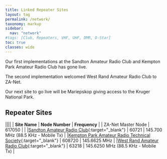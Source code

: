 ```yaml
---
title: Linked Repeater Sites
layout: tag
permalink: /network/
taxonomy: markup
sidebar:
  nav: "network"
#tags: [Club, Repeaters, VHF, UHF, DMR, D-Star]
toc: true
classes: wide
---
```

Our first implementations at the Sandton Amateur Radio Club and Kempton Park Amateur Radio Club has gone live.
 
The second implementation welcomed West Rand Amateur Radio Club to ZA-Net.

Our next site to go live will be Mariepskop giving access to the Kruger National Park.

## Repeater Sites

||||
| **Site Name** | **Node Number** | **Frequency** |
| ZA-Net Master Node | 617050 | |
|[Sandton Amateur Radio Club](https://www.zs6stn.org.za/){:target="_blank"} | 60721 | 145.700 MHz (88.5 KHz - Mobile Tx) |
|[Kempton Park Amateur Radio Technical Society](https://zs6kts.co.za/){:target="_blank"} | 608720 | 145.6625 MHz |
|[West Rand Amateur Radio Club](https://www.zs6wr.co.za/){:target="_blank"} | 63218 | 145.6250 MHz (88.5 KHz - Mobile Tx) |